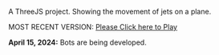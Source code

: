A ThreeJS project. Showing the movement of jets on a plane. 

MOST RECENT VERSION: [Please Click here to Play](https://rawcdn.githack.com/alperenbutun/free-time-project/8d8960d/index.html)

**April 15, 2024:** Bots are being developed.
